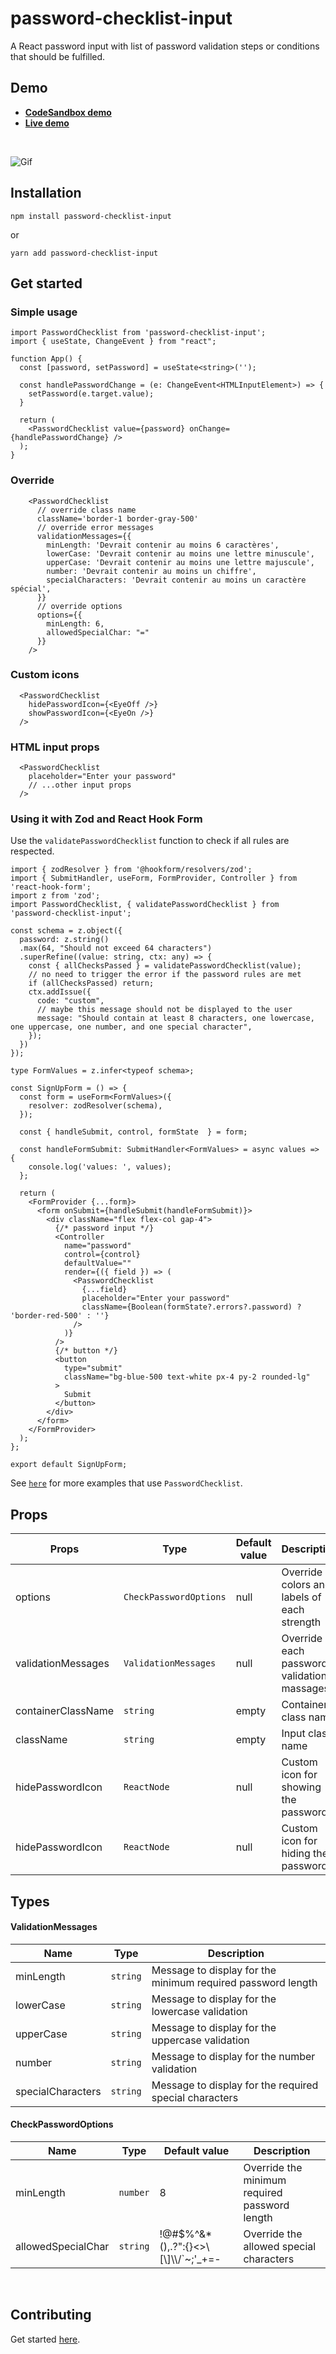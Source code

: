 # password-checklist-input

<p align="left">
A React password input with list of password validation steps or conditions that should be fulfilled.
</p>

## Demo

- **[CodeSandbox demo](https://codesandbox.io/s/github/tiavina-mika/password-checklist-input-demo)**
- **[Live demo](https://password-checklist-input.netlify.app/)**

<br />

![Gif](https://github.com/tiavina-mika/password-checklist-input/blob/main/screenshots/example.gif)

## Installation

```shell
npm install password-checklist-input

```
or
```shell
yarn add password-checklist-input
```

## Get started

### Simple usage
```tsx
import PasswordChecklist from 'password-checklist-input';
import { useState, ChangeEvent } from "react";

function App() {
  const [password, setPassword] = useState<string>('');

  const handlePasswordChange = (e: ChangeEvent<HTMLInputElement>) => {
    setPassword(e.target.value);
  }

  return (
    <PasswordChecklist value={password} onChange={handlePasswordChange} />
  );
}
```

### Override
```tsx
    <PasswordChecklist
      // override class name
      className='border-1 border-gray-500'
      // override error messages
      validationMessages={{
        minLength: 'Devrait contenir au moins 6 caractères',
        lowerCase: 'Devrait contenir au moins une lettre minuscule',
        upperCase: 'Devrait contenir au moins une lettre majuscule',
        number: 'Devrait contenir au moins un chiffre',
        specialCharacters: 'Devrait contenir au moins un caractère spécial',
      }}
      // override options
      options={{
        minLength: 6,
        allowedSpecialChar: "="
      }}
    />
```

### Custom icons

```tsx
  <PasswordChecklist
    hidePasswordIcon={<EyeOff />}
    showPasswordIcon={<EyeOn />}
  />
```


### HTML input props

```tsx
  <PasswordChecklist
    placeholder="Enter your password"
    // ...other input props
  />
```

### Using it with Zod and React Hook Form
Use the `validatePasswordChecklist` function to check if all rules are respected.

```tsx
import { zodResolver } from '@hookform/resolvers/zod';
import { SubmitHandler, useForm, FormProvider, Controller } from 'react-hook-form';
import z from 'zod';
import PasswordChecklist, { validatePasswordChecklist } from 'password-checklist-input';

const schema = z.object({
  password: z.string()
  .max(64, "Should not exceed 64 characters")
  .superRefine((value: string, ctx: any) => {
    const { allChecksPassed } = validatePasswordChecklist(value);
    // no need to trigger the error if the password rules are met
    if (allChecksPassed) return;
    ctx.addIssue({
      code: "custom",
      // maybe this message should not be displayed to the user
      message: "Should contain at least 8 characters, one lowercase, one uppercase, one number, and one special character",
    });
  })
});

type FormValues = z.infer<typeof schema>;

const SignUpForm = () => {
  const form = useForm<FormValues>({
    resolver: zodResolver(schema),
  });

  const { handleSubmit, control, formState  } = form;

  const handleFormSubmit: SubmitHandler<FormValues> = async values => {
    console.log('values: ', values);
  };

  return (
    <FormProvider {...form}>
      <form onSubmit={handleSubmit(handleFormSubmit)}>
        <div className="flex flex-col gap-4">
          {/* password input */}
          <Controller
            name="password"
            control={control}
            defaultValue=""
            render={({ field }) => (
              <PasswordChecklist
                {...field}
                placeholder="Enter your password"
                className={Boolean(formState?.errors?.password) ? 'border-red-500' : ''}
              />
            )}
          />
          {/* button */}
          <button
            type="submit"
            className="bg-blue-500 text-white px-4 py-2 rounded-lg"
          >
            Submit
          </button>
        </div>
      </form>
    </FormProvider>
  );
};

export default SignUpForm;
```

See [`here`](https://github.com/tiavina-mika/password-checklist-input/tree/main/example) for more examples that use `PasswordChecklist`.

## Props

|Props |Type                          | Default value                         | Description |
|----------------|-------------------------------|-----------------------------|-----------------------------|
|options|`CheckPasswordOptions`|null|Override colors and labels of each strength
|validationMessages|`ValidationMessages`|null| Override each password validation massages
|containerClassName|`string`|empty|Container class name
|className|`string`|empty|Input class name
|hidePasswordIcon|`ReactNode`|null|Custom icon for showing the password
|hidePasswordIcon|`ReactNode`|null|Custom icon for hiding the password

## Types

#### ValidationMessages

|Name |Type                          | Description |
|----------------|-------------------------------|-----------------------------
|minLength|`string`|Message to display for the minimum required password length
|lowerCase|`string`|Message to display for the lowercase validation
|upperCase|`string`|Message to display for the uppercase validation
|number|`string`|Message to display for the number validation
|specialCharacters|`string`|Message to display for the required special characters

#### CheckPasswordOptions

|Name |Type            |Default value                          | Description |
|----------------|-------------------------------|-------------------------------|-----------------------------
|minLength|`number`|8|Override the minimum required password length
|allowedSpecialChar|`string`|!@#$%^&*(),.?\":{}<>\\[\\]\\\\/`~;'_+=-|Override the allowed special characters

<br />

## Contributing

Get started [here](https://github.com/tiavina-mika/password-checklist-input/blob/main/CONTRIBUTING.md).
